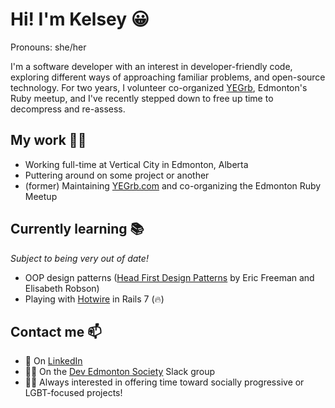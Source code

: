 # Hi! I'm Kelsey 😀
Pronouns: she/her

I'm a software developer with an interest in developer-friendly code, exploring different ways of approaching familiar problems, and open-source technology. For two years, I volunteer co-organized [YEGrb](http://www.yegrb.com), Edmonton's Ruby meetup, and I've recently stepped down to free up time to decompress and re-assess.

## My work 👷‍♀️

- Working full-time at Vertical City in Edmonton, Alberta
- Puttering around on some project or another
- (former) Maintaining [YEGrb.com](http://www.yegrb.com) and co-organizing the Edmonton Ruby Meetup

## Currently learning 📚
*Subject to being very out of date!*

- OOP design patterns ([Head First Design Patterns](https://www.oreilly.com/library/view/head-first-design/9781492077992/) by Eric Freeman and Elisabeth Robson)
- Playing with [Hotwire](https://hotwired.dev/) in Rails 7 (🔥)

## Contact me 📫

- 🏢 On [LinkedIn](https://www.linkedin.com/in/kelseygabriel/)
- 👩‍💻 On the [Dev Edmonton Society](https://devedmonton.com/) Slack group
- 🏳️‍🌈 Always interested in offering time toward socially progressive or LGBT-focused projects!

